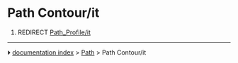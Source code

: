 # Path Contour/it
1.  REDIRECT [Path_Profile/it](Path_Profile/it.md)



---
⏵ [documentation index](../README.md) > [Path](Path_Workbench.md) > Path Contour/it

